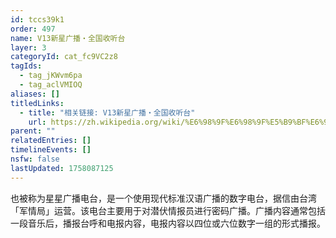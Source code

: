 ```yaml
---
id: tccs39k1
order: 497
name: V13新星广播・全国收听台
layer: 3
categoryId: cat_fc9VC2z8
tagIds:
  - tag_jKWvm6pa
  - tag_aclVMIOQ
aliases: []
titledLinks:
  - title: "相关链接: V13新星广播・全国收听台"
    url: https://zh.wikipedia.org/wiki/%E6%98%9F%E6%98%9F%E5%B9%BF%E6%92%AD%E7%94%B5%E5%8F%B0
parent: ""
relatedEntries: []
timelineEvents: []
nsfw: false
lastUpdated: 1758087125
---
```


也被称为星星广播电台，是一个使用现代标准汉语广播的数字电台，据信由台湾「军情局」运营。该电台主要用于对潜伏情报员进行密码广播。广播内容通常包括一段音乐后，播报台呼和电报内容，电报内容以四位或六位数字一组的形式播报。